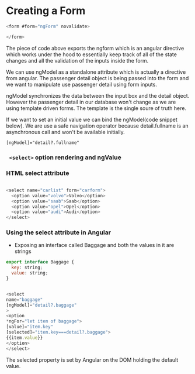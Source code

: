 # Creating a Form

```javascript
<form #form="ngForm" novalidate>

</form>
```
The piece of code above exports the ngform which is an angular directive which works under the hood to essentially keep track of all of the state changes and all the validation of the inputs inside the form.

We can use ngModel as a standalone attribute which is actually a directive from angular.
The passenger detail object is being passed into the form and we want to manipulate use passenger detail using form inputs.

ngModel synchronizes the data between the input box and the detail object. However the passenger detail in our database won't change as we are using template driven forms. The template is the single soure of truth here.

If we want to set an initial value we can bind the ngModel(code snippet below). We are use a safe navigation operator because detail.fullname is an asynchronous call and won't be available initially.

```
[ngModel]="detail?.fullname"
```

### ``` <select>``` option rendering and ngValue

### HTML select attribute

```javascript

<select name="carlist" form="carform">
  <option value="volvo">Volvo</option>
  <option value="saab">Saab</option>
  <option value="opel">Opel</option>
  <option value="audi">Audi</option>
</select>

```

### Using the select attribute in Angular

- Exposing an interface called Baggage and both the values in
  it are strings

```javascript
export interface Baggage {
  key: string;
  value: string;
}
```

```javascript

<select
name="baggage"
[ngModel]="detail?.baggage"
>
<option
*ngFor="let item of baggage">
[value]="item.key"
[selected]="item.key===detail?.baggage">
{{item.value}}
</option>
</select>

```

The selected property is set by Angular on the DOM holding the default value.


